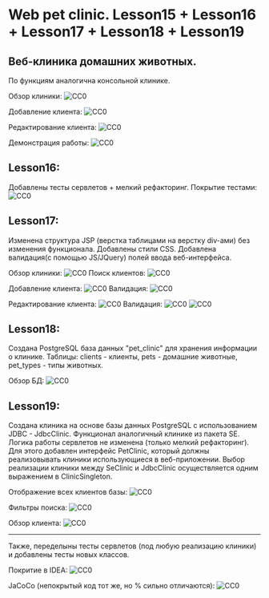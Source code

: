 Web pet clinic. Lesson15 + Lesson16 + Lesson17 + Lesson18 + Lesson19
========================

Веб-клиника домашних животных.
------------------------------------
По функциям аналогична консольной клинике.

Обзор клиники:
![CC0](https://github.com/Bikmop/Java_study/blob/master/Lesson15/DemoInterface/15_Clinic.png)

Добавление клиента:
![CC0](https://github.com/Bikmop/Java_study/blob/master/Lesson15/DemoInterface/15_AddClient.png)

Редактирование клиента: 
![CC0](https://github.com/Bikmop/Java_study/blob/master/Lesson15/DemoInterface/15_EditClient.png)

Демонстрация работы:
![CC0](https://github.com/Bikmop/Java_study/blob/master/Lesson15/DemoInterface/15_demo.png)

Lesson16:
------------------------------------
Добавлены тесты сервлетов + мелкий рефакторинг.
Покрытие тестами:
![CC0](https://github.com/Bikmop/Java_study/blob/master/Lesson15/DemoInterface/16_JaCoCo.png)

Lesson17:
------------------------------------
Изменена структура JSP (верстка таблицами на верстку div-ами) без изменения функционала.
Добавлены стили CSS. Добавлена валидация(с помощью JS/JQuery) полей ввода веб-интерфейса.

Обзор клиники:
![CC0](https://github.com/Bikmop/Java_study/blob/master/Lesson15/DemoInterface/17_Clinic.jpg)
Поиск клиентов:
![CC0](https://github.com/Bikmop/Java_study/blob/master/Lesson15/DemoInterface/17_Clinic_search.jpg)


Добавление клиента:
![CC0](https://github.com/Bikmop/Java_study/blob/master/Lesson15/DemoInterface/17_add_client.jpg)
Валидация:
![CC0](https://github.com/Bikmop/Java_study/blob/master/Lesson15/DemoInterface/17_add_client_id_verify.jpg)

Редактирование клиента: 
![CC0](https://github.com/Bikmop/Java_study/blob/master/Lesson15/DemoInterface/17_edit_client.jpg)
Валидация:
![CC0](https://github.com/Bikmop/Java_study/blob/master/Lesson15/DemoInterface/17_add_pet_name_verify.jpg)
![CC0](https://github.com/Bikmop/Java_study/blob/master/Lesson15/DemoInterface/17_change_client_name_verify.jpg)

Lesson18:
------------------------------------
Создана PostgreSQL база данных "pet_clinic" для хранения информации о клинике.
Таблицы: clients - клиенты, pets - домашние животные, pet_types - типы животных.

Обзор БД:
![CC0](https://github.com/Bikmop/Java_study/blob/master/Lesson15/DemoInterface/18_PostgreSQL.jpg)

Lesson19:
------------------------------------
Создана клиника на основе базы данных PostgreSQL с использованием JDBC - JdbcClinic.
Функционал аналогичный клинике из пакета SE. Логика работы сервлетов не изменена (только мелкий рефакторинг).
Для этого добавлен интерфейс PetClinic, который должны реализовывать клиники использующиеся в веб-приложении.
Выбор реализации клиники между SeClinic и JdbcClinic осуществляется одним выражением в ClinicSingleton.

Отображение всех клиентов базы:
![CC0](https://github.com/Bikmop/Java_study/blob/master/Lesson15/DemoInterface/19_All_clients.jpg)

Фильтры поиска:
![CC0](https://github.com/Bikmop/Java_study/blob/master/Lesson15/DemoInterface/19_Search_filters.jpg)

Обзор клиента:
![CC0](https://github.com/Bikmop/Java_study/blob/master/Lesson15/DemoInterface/19_Edit_client.jpg)

------------------------------------
Также, переделыны тесты сервлетов (под любую реализацию клиники) и добавлены тесты новых классов.

Покритие в IDEA:
![CC0](https://github.com/Bikmop/Java_study/blob/master/Lesson15/DemoInterface/19_IDEA_coverage.jpg)

JaCoCo (непокрытый код тот же, но % сильно отличаются):
![CC0](https://github.com/Bikmop/Java_study/blob/master/Lesson15/DemoInterface/19_JaCoCo_coverage.jpg)
